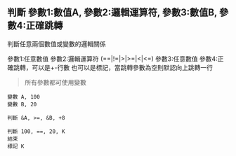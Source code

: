 ## 判斷 參數1:數值A, 參數2:邏輯運算符, 參數3:數值B, 參數4:正確跳轉
判斷任意兩個數值或變數的邏輯關係

參數1:任意數值
參數2:邏輯運算符 (==|!=|>|>=|<|<=)
參數3:任意數值
參數4:正確跳轉，可以是+-行數 也可以是標記，當跳轉參數為空則默認向上跳轉一行

> 所有參數都可使用變數

```
變數 A, 100
變數 B, 20

判斷 &A, >=, &B, +8

判斷 100, ==, 20, K
結束
標記 K


```